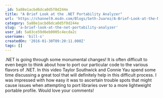 ```yaml
---
_id: 5a88e1acbd6dca0d5f0d244e
title: "A Brief Look at the .NET Portability Analyzer"
url: 'https://channel9.msdn.com/Blogs/Seth-Juarez/A-Brief-Look-at-the-NET-Portability-Analyzer'
category: 5a88e1acbd6dca0d5f0d244e
slug: 'a-brief-look-at-the-net-portability-analyzer'
user_id: 5a83ce59d6eb0005c4ecda2c
username: 'bill-s'
createdOn: '2016-01-30T09:20:11.000Z'
tags: []
---
```


.NET is going through some monumental changes! It is often difficult to even begin to think about how to port our particular code to the various flavors of .NET. In this video Taylor Southwick and Connie Yau spend some time discussing a great tool that will definitely help in this difficult process. I was impressed with how easy it was to ascertain trouble spots that might cause issues when attempting to port libraries over to a more lightweight portable profile. Would love your comments!

